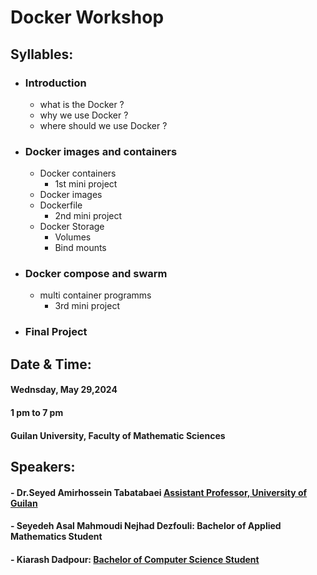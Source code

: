# Docker Workshop
## Syllables: 
- ### Introduction 
   - what is the Docker ?
   - why we use Docker ?
   - where should we use Docker ?
- ### Docker images and containers
   - Docker containers
      - 1st mini project
   - Docker images
   - Dockerfile
      - 2nd mini project
   - Docker Storage
      - Volumes
      - Bind mounts
     
- ### Docker compose and swarm
  - multi container programms
    - 3rd mini project
- ### Final Project
  
## Date & Time:
#### Wednsday,  May  29,2024
#### 1 pm to 7 pm
#### Guilan University, Faculty of Mathematic Sciences

## Speakers:
#### - Dr.Seyed Amirhossein Tabatabaei [Assistant Professor, University of Guilan](https://scholar.google.com/citations?hl=en&user=HEBT11YAAAAJ)
#### - Seyedeh Asal Mahmoudi Nejhad Dezfouli: Bachelor of Applied Mathematics Student
#### - Kiarash Dadpour: [Bachelor of Computer Science Student](https://github.com/KiarashDadpour)

